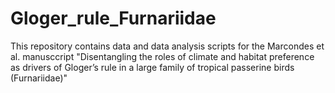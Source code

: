 # Gloger_rule_Furnariidae

This repository contains data and data analysis scripts for the Marcondes et al. manusccript "Disentangling the roles of climate and habitat preference as drivers of Gloger’s rule in a large family of tropical passerine birds (Furnariidae)"
